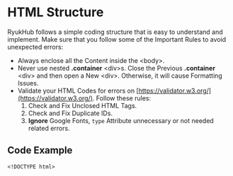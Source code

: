 # HTML Structure

RyukHub follows a simple coding structure that is easy to understand and implement. Make sure that you follow some of the Important Rules to avoid unexpected errors:

* Always enclose all the Content inside the  &lt;body&gt;.
* Never use nested **.container** &lt;div&gt;s. Close the Previous **.container** &lt;div&gt; and then open a New &lt;div&gt;. Otherwise, it will cause Formatting Issues.
* Validate your HTML Codes for errors on [https://validator.w3.org/](https://validator.w3.org/). Follow these rules:
  1. Check and Fix Unclosed HTML Tags.
  2. Check and Fix Duplicate IDs.
  3. **Ignore** Google Fonts, `type` Attribute unnecessary or not needed related errors.

## Code Example

`<!DOCTYPE html>`

